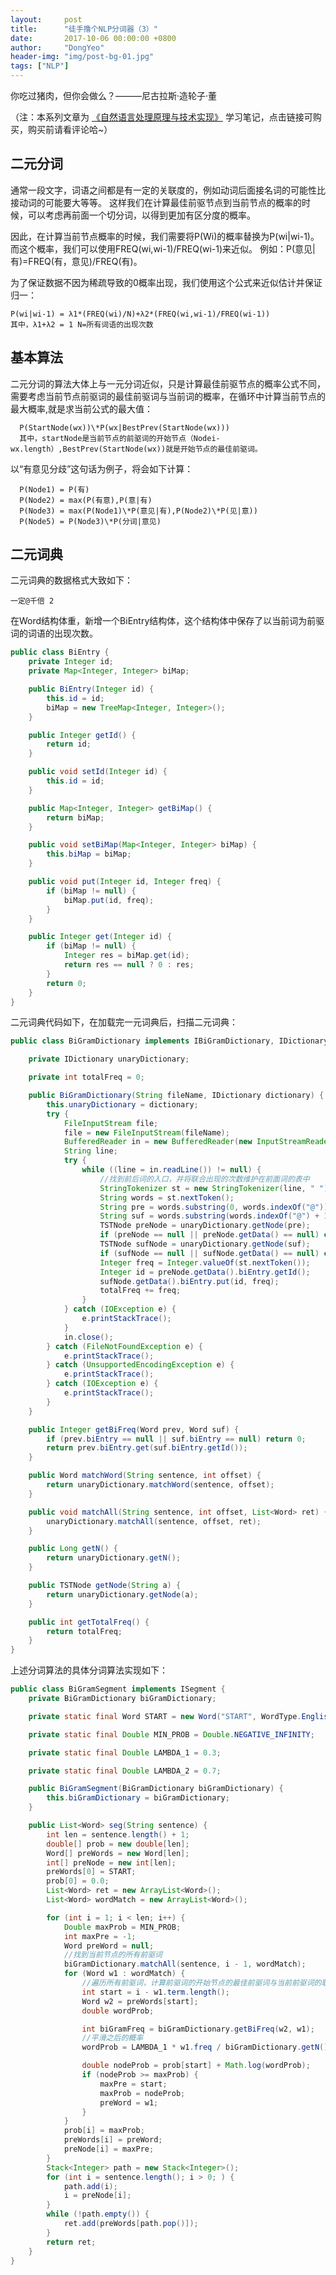 ```yaml
---
layout:     post
title:      "徒手撸个NLP分词器（3）"
date:       2017-10-06 00:00:00 +0800
author:     "DongYeo"
header-img: "img/post-bg-01.jpg"
tags: ["NLP"]
---
```


 你吃过猪肉，但你会做么？———尼古拉斯·造轮子·董

（注：本系列文章为 [《自然语言处理原理与技术实现》](https://www.amazon.cn/%E5%9B%BE%E4%B9%A6/dp/B01G8JOUSO/ref=sr_1_5?ie=UTF8&qid=1493475144&sr=8-5&keywords=%E8%87%AA%E7%84%B6%E8%AF%AD%E8%A8%80%E5%A4%84%E7%90%86) 学习笔记，点击链接可购买，购买前请看评论哈~）


## 二元分词

通常一段文字，词语之间都是有一定的关联度的，例如动词后面接名词的可能性比接动词的可能要大等等。
这样我们在计算最佳前驱节点到当前节点的概率的时候，可以考虑再前面一个切分词，以得到更加有区分度的概率。

因此，在计算当前节点概率的时候，我们需要将P(Wi)的概率替换为P(wi\|wi-1)。而这个概率，我们可以使用FREQ(wi,wi-1)/FREQ(wi-1)来近似。
例如：P(意见|有)=FREQ(有，意见)/FREQ(有)。

为了保证数据不因为稀疏导致的0概率出现，我们使用这个公式来近似估计并保证归一：

    P(wi|wi-1) = λ1*(FREQ(wi)/N)+λ2*(FREQ(wi,wi-1)/FREQ(wi-1))
    其中，λ1+λ2 = 1 N=所有词语的出现次数

## 基本算法
二元分词的算法大体上与一元分词近似，只是计算最佳前驱节点的概率公式不同，需要考虑当前节点前驱词的最佳前驱词与当前词的概率，在循环中计算当前节点的最大概率,就是求当前公式的最大值：

      P(StartNode(wx))\*P(wx|BestPrev(StartNode(wx)))
      其中，startNode是当前节点的前驱词的开始节点（Nodei-wx.length）,BestPrev(StartNode(wx))就是开始节点的最佳前驱词。

以“有意见分歧”这句话为例子，将会如下计算：

      P(Node1) = P(有)
      P(Node2) = max(P(有意),P(意|有)
      P(Node3) = max(P(Node1)\*P(意见|有),P(Node2)\*P(见|意))
      P(Node5) = P(Node3)\*P(分词|意见)

## 二元词典

二元词典的数据格式大致如下：

    一定@千倍 2

在Word结构体重，新增一个BiEntry结构体，这个结构体中保存了以当前词为前驱词的词语的出现次数。

```java
public class BiEntry {
    private Integer id;
    private Map<Integer, Integer> biMap;

    public BiEntry(Integer id) {
        this.id = id;
        biMap = new TreeMap<Integer, Integer>();
    }

    public Integer getId() {
        return id;
    }

    public void setId(Integer id) {
        this.id = id;
    }

    public Map<Integer, Integer> getBiMap() {
        return biMap;
    }

    public void setBiMap(Map<Integer, Integer> biMap) {
        this.biMap = biMap;
    }

    public void put(Integer id, Integer freq) {
        if (biMap != null) {
            biMap.put(id, freq);
        }
    }

    public Integer get(Integer id) {
        if (biMap != null) {
            Integer res = biMap.get(id);
            return res == null ? 0 : res;
        }
        return 0;
    }
}

```

二元词典代码如下，在加载完一元词典后，扫描二元词典：


```java
public class BiGramDictionary implements IBiGramDictionary, IDictionary {

    private IDictionary unaryDictionary;

    private int totalFreq = 0;

    public BiGramDictionary(String fileName, IDictionary dictionary) {
        this.unaryDictionary = dictionary;
        try {
            FileInputStream file;
            file = new FileInputStream(fileName);
            BufferedReader in = new BufferedReader(new InputStreamReader(file, "UTF-8"));
            String line;
            try {
                while ((line = in.readLine()) != null) {
                    //找到前后词的入口，并将联合出现的次数维护在前面词的表中
                    StringTokenizer st = new StringTokenizer(line, " ");
                    String words = st.nextToken();
                    String pre = words.substring(0, words.indexOf("@"));
                    String suf = words.substring(words.indexOf("@") + 1);
                    TSTNode preNode = unaryDictionary.getNode(pre);
                    if (preNode == null || preNode.getData() == null) continue;
                    TSTNode sufNode = unaryDictionary.getNode(suf);
                    if (sufNode == null || sufNode.getData() == null) continue;
                    Integer freq = Integer.valueOf(st.nextToken());
                    Integer id = preNode.getData().biEntry.getId();
                    sufNode.getData().biEntry.put(id, freq);
                    totalFreq += freq;
                }
            } catch (IOException e) {
                e.printStackTrace();
            }
            in.close();
        } catch (FileNotFoundException e) {
            e.printStackTrace();
        } catch (UnsupportedEncodingException e) {
            e.printStackTrace();
        } catch (IOException e) {
            e.printStackTrace();
        }
    }

    public Integer getBiFreq(Word prev, Word suf) {
        if (prev.biEntry == null || suf.biEntry == null) return 0;
        return prev.biEntry.get(suf.biEntry.getId());
    }

    public Word matchWord(String sentence, int offset) {
        return unaryDictionary.matchWord(sentence, offset);
    }

    public void matchAll(String sentence, int offset, List<Word> ret) {
        unaryDictionary.matchAll(sentence, offset, ret);
    }

    public Long getN() {
        return unaryDictionary.getN();
    }

    public TSTNode getNode(String a) {
        return unaryDictionary.getNode(a);
    }

    public int getTotalFreq() {
        return totalFreq;
    }
}

```

上述分词算法的具体分词算法实现如下：

```java
public class BiGramSegment implements ISegment {
    private BiGramDictionary biGramDictionary;

    private static final Word START = new Word("START", WordType.English, 1000);

    private static final Double MIN_PROB = Double.NEGATIVE_INFINITY;

    private static final Double LAMBDA_1 = 0.3;

    private static final Double LAMBDA_2 = 0.7;

    public BiGramSegment(BiGramDictionary biGramDictionary) {
        this.biGramDictionary = biGramDictionary;
    }

    public List<Word> seg(String sentence) {
        int len = sentence.length() + 1;
        double[] prob = new double[len];
        Word[] preWords = new Word[len];
        int[] preNode = new int[len];
        preWords[0] = START;
        prob[0] = 0.0;
        List<Word> ret = new ArrayList<Word>();
        List<Word> wordMatch = new ArrayList<Word>();

        for (int i = 1; i < len; i++) {
            Double maxProb = MIN_PROB;
            int maxPre = -1;
            Word preWord = null;
            //找到当前节点的所有前驱词
            biGramDictionary.matchAll(sentence, i - 1, wordMatch);
            for (Word w1 : wordMatch) {
                //遍历所有前驱词，计算前驱词的开始节点的最佳前驱词与当前前驱词的联合概率，并找到最大概率的前驱词作为当前节点的前驱词
                int start = i - w1.term.length();
                Word w2 = preWords[start];
                double wordProb;

                int biGramFreq = biGramDictionary.getBiFreq(w2, w1);
                //平滑之后的概率
                wordProb = LAMBDA_1 * w1.freq / biGramDictionary.getN() + LAMBDA_2 * (biGramFreq / w2.freq);

                double nodeProb = prob[start] + Math.log(wordProb);
                if (nodeProb >= maxProb) {
                    maxPre = start;
                    maxProb = nodeProb;
                    preWord = w1;
                }
            }
            prob[i] = maxProb;
            preWords[i] = preWord;
            preNode[i] = maxPre;
        }
        Stack<Integer> path = new Stack<Integer>();
        for (int i = sentence.length(); i > 0; ) {
            path.add(i);
            i = preNode[i];
        }
        while (!path.empty()) {
            ret.add(preWords[path.pop()]);
        }
        return ret;
    }
}
```
